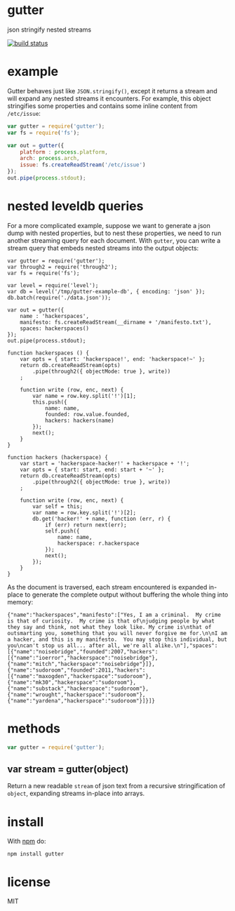 # gutter

json stringify nested streams

[![build status](https://secure.travis-ci.org/substack/node-gutter.png)](https://travis-ci.org/substack/node-gutter)

# example

Gutter behaves just like `JSON.stringify()`, except it returns a stream and will
expand any nested streams it encounters. For example, this object stringifies
some properties and contains some inline content from `/etc/issue`:

``` js
var gutter = require('gutter');
var fs = require('fs');

var out = gutter({
    platform : process.platform,
    arch: process.arch,
    issue: fs.createReadStream('/etc/issue')
});
out.pipe(process.stdout);
```

# nested leveldb queries

For a more complicated example, suppose we want to generate a json dump with
nested properties, but to nest these properties, we need to run another
streaming query for each document. With `gutter`, you can write a stream query
that embeds nested streams into the output objects:

```
var gutter = require('gutter');
var through2 = require('through2');
var fs = require('fs');

var level = require('level');
var db = level('/tmp/gutter-example-db', { encoding: 'json' });
db.batch(require('./data.json'));

var out = gutter({
    name : 'hackerspaces',
    manifesto: fs.createReadStream(__dirname + '/manifesto.txt'),
    spaces: hackerspaces()
});
out.pipe(process.stdout);

function hackerspaces () {
    var opts = { start: 'hackerspace!', end: 'hackerspace!~' };
    return db.createReadStream(opts)
        .pipe(through2({ objectMode: true }, write))
    ;
    
    function write (row, enc, next) {
        var name = row.key.split('!')[1];
        this.push({
            name: name,
            founded: row.value.founded,
            hackers: hackers(name)
        });
        next();
    }
}

function hackers (hackerspace) {
    var start = 'hackerspace-hacker!' + hackerspace + '!';
    var opts = { start: start, end: start + '~' };
    return db.createReadStream(opts)
        .pipe(through2({ objectMode: true }, write))
    ;
    
    function write (row, enc, next) {
        var self = this;
        var name = row.key.split('!')[2];
        db.get('hacker!' + name, function (err, r) {
            if (err) return next(err);
            self.push({
                name: name,
                hackerspace: r.hackerspace
            });
            next();
        });
    }
}
```

As the document is traversed, each stream encountered is expanded in-place to
generate the complete output without buffering the whole thing into memory:

```
{"name":"hackerspaces","manifesto":["Yes, I am a criminal.  My crime is that of curiosity.  My crime is that of\njudging people by what they say and think, not what they look like. My crime is\nthat of outsmarting you, something that you will never forgive me for.\n\nI am a hacker, and this is my manifesto.  You may stop this individual, but you\ncan't stop us all... after all, we're all alike.\n"],"spaces":[{"name":"noisebridge","founded":2007,"hackers":[{"name":"ioerror","hackerspace":"noisebridge"},{"name":"mitch","hackerspace":"noisebridge"}]},{"name":"sudoroom","founded":2011,"hackers":[{"name":"maxogden","hackerspace":"sudoroom"},{"name":"mk30","hackerspace":"sudoroom"},{"name":"substack","hackerspace":"sudoroom"},{"name":"wrought","hackerspace":"sudoroom"},{"name":"yardena","hackerspace":"sudoroom"}]}]}
```

# methods

``` js
var gutter = require('gutter');
```

## var stream = gutter(object)

Return a new readable `stream` of json text from a recursive stringification of
`object`, expanding streams in-place into arrays.

# install

With [npm](http://npmjs.org) do:

```
npm install gutter
```

# license

MIT
